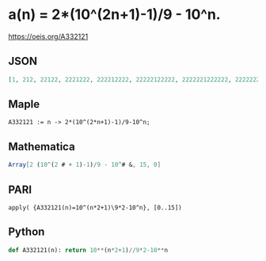 # a\(n\) \= 2\*\(10^\(2n\+1\)\-1\)/9 \- 10^n\.
https://oeis.org/A332121
## JSON
```JSON
[1, 212, 22122, 2221222, 222212222, 22222122222, 2222221222222, 222222212222222, 22222222122222222, 2222222221222222222, 222222222212222222222, 22222222222122222222222, 2222222222221222222222222, 222222222222212222222222222, 22222222222222122222222222222, 2222222222222221222222222222222]
```
## Maple
```Maple
A332121 := n -> 2*(10^(2*n+1)-1)/9-10^n;
```
## Mathematica
```Mathematica
Array[2 (10^(2 # + 1)-1)/9 - 10^# &, 15, 0]
```
## PARI
```PARI
apply( {A332121(n)=10^(n*2+1)\9*2-10^n}, [0..15])
```
## Python
```Python
def A332121(n): return 10**(n*2+1)//9*2-10**n
```
